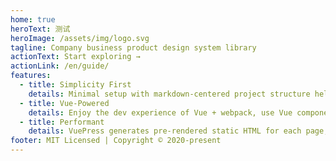 ```yaml
---
home: true
heroText: 测试
heroImage: /assets/img/logo.svg
tagline: Company business product design system library
actionText: Start exploring →
actionLink: /en/guide/
features:
  - title: Simplicity First
    details: Minimal setup with markdown-centered project structure helps you focus on writing.
  - title: Vue-Powered
    details: Enjoy the dev experience of Vue + webpack, use Vue components in markdown, and develop custom themes with Vue. 
  - title: Performant
    details: VuePress generates pre-rendered static HTML for each page, and runs as an SPA once a page is loaded.
footer: MIT Licensed | Copyright © 2020-present
---
```


